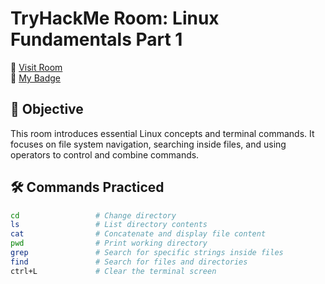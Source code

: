 # TryHackMe Room: Linux Fundamentals Part 1  
🔗 [Visit Room](https://tryhackme.com/room/linuxfundamentalspart1)  
🏅 [My Badge](https://tryhackme.com/Thiffannycastro/badges/linuxfundamentalspart1)

## 🎯 Objective

This room introduces essential Linux concepts and terminal commands. It focuses on file system navigation, searching inside files, and using operators to control and combine commands.

## 🛠️ Commands Practiced

```bash
cd                 # Change directory
ls                 # List directory contents
cat                # Concatenate and display file content
pwd                # Print working directory
grep               # Search for specific strings inside files
find               # Search for files and directories
ctrl+L             # Clear the terminal screen

